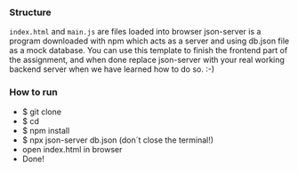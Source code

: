 ### Structure

`index.html` and `main.js` are files loaded into browser
json-server is a program downloaded with npm which acts as
a server and using db.json file as a mock database. You can
use this template to finish the frontend part of the
assignment, and when done replace json-server with your
real working backend server when we have learned how to do
so. :-)

### How to run

- $ git clone <repo-url>
- $ cd <repo>
- $ npm install
- $ npx json-server db.json (don´t close the terminal!)
- open index.html in browser
- Done!
